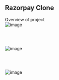 ## Razorpay Clone

Overview of project
<br>
![image](https://github.com/Omkar4965/Razorpay-clone/assets/115718315/ba2499bf-c7a0-49a1-a7c6-867c351d1d2c)

<br><br>

![image](https://github.com/Omkar4965/Razorpay-clone/assets/115718315/7375f082-8eba-4b93-8fc2-a5c53753e864)

<br><br>

![image](https://github.com/Omkar4965/Razorpay-clone/assets/115718315/65842a7b-ed1b-4dc6-87bb-08b0b08e3890)
